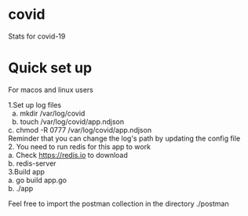 # covid
Stats for covid-19

# Quick set up

For macos and linux users

1.Set up log files  <br />
&nbsp; a. mkdir /var/log/covid  <br />
&nbsp; b. touch /var/log/covid/app.ndjson  <br />
 c. chmod -R 0777 /var/log/covid/app.ndjson  <br />
 Reminder that you can change the log's path by updating the config file  <br />
2. You need to run redis for this app to work  <br />
 a. Check https://redis.io to download  <br />
 b. redis-server  <br />
3.Build app  <br />
 a. go build app.go  <br />
 b. ./app  <br />

Feel free to import the postman collection in the directory ./postman  <br />
